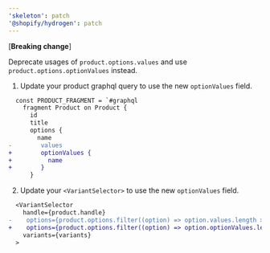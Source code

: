 ```yaml
---
'skeleton': patch
'@shopify/hydrogen': patch
---
```


[**Breaking change**]

Deprecate usages of `product.options.values` and use `product.options.optionValues` instead.

1. Update your product graphql query to use the new `optionValues` field.

```diff
  const PRODUCT_FRAGMENT = `#graphql
    fragment Product on Product {
      id
      title
      options {
        name
-        values
+        optionValues {
+          name
+        }
      }
```

2. Update your `<VariantSelector>` to use the new `optionValues` field.

```diff
  <VariantSelector
    handle={product.handle}
-    options={product.options.filter((option) => option.values.length > 1)}
+    options={product.options.filter((option) => option.optionValues.length > 1)}
    variants={variants}
  >
```
